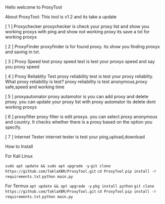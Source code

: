 Hello welcome to ProxyTool

About ProxyTool:
This tool is v1.2 and its take a update

[ 1 ] Proxychecker
proxychecker is check your proxy list and show you working proxys with ping and show not working proxy its save a txt for working proxys

[ 2 ] ProxyFinder
proxyfinder is for found proxy. its show you finding proxys and saving in txt.

[ 3 ] Proxy Speed test
proxy speed test is test your proxys speed and say you proxy speed

[ 4 ] Proxy Reliablity Test
proxy reliability test is test your proxy reliablity. What proxy reliability is test?
proxy reliability is test anonymous,proxy safe,speed and working time

[ 5 ] proxyautomator
proxy autamotor is you can add proxy and delete proxy. you can update your proxy list with proxy automator its delete dont working proxys

[ 6 ] proxyfilter
proxy filter is edit proxys. you can select proxy anonymous and country. It checks whether there is a proxy based on the option you specify.

[ 7 ] Internet Tester
internet tester is test your ping,upload,download

How to Install

For Kali Linux

```sudo apt update && sudo apt upgrade -y```
```git clone https://github.com/TaklaXBR/ProxyTool.git```
```cd ProxyTool```
```pip install -r requirements.txt```
```python main.py```


For Termux
```apt update && apt upgrade -y```
```pkg install python```
```git clone https://github.com/TaklaXBR/ProxyTool.git```
```cd ProxyTool```
```pip install -r requirements.txt```
```python main.py```
